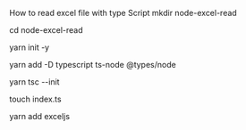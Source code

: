 How to read excel file with type Script
mkdir node-excel-read

cd node-excel-read

yarn init -y

yarn add -D typescript ts-node @types/node

yarn tsc --init

touch index.ts

yarn add exceljs